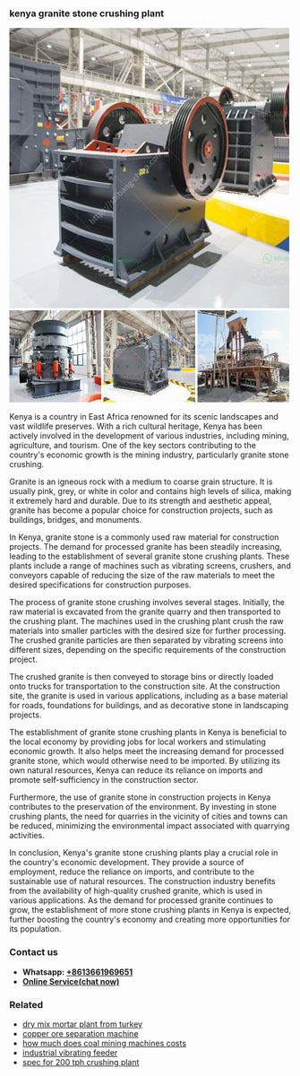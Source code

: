 <h3>kenya granite stone crushing plant</h3><img src='1708408279.jpg' alt=''><p>Kenya is a country in East Africa renowned for its scenic landscapes and vast wildlife preserves. With a rich cultural heritage, Kenya has been actively involved in the development of various industries, including mining, agriculture, and tourism. One of the key sectors contributing to the country's economic growth is the mining industry, particularly granite stone crushing.</p><p>Granite is an igneous rock with a medium to coarse grain structure. It is usually pink, grey, or white in color and contains high levels of silica, making it extremely hard and durable. Due to its strength and aesthetic appeal, granite has become a popular choice for construction projects, such as buildings, bridges, and monuments.</p><p>In Kenya, granite stone is a commonly used raw material for construction projects. The demand for processed granite has been steadily increasing, leading to the establishment of several granite stone crushing plants. These plants include a range of machines such as vibrating screens, crushers, and conveyors capable of reducing the size of the raw materials to meet the desired specifications for construction purposes.</p><p>The process of granite stone crushing involves several stages. Initially, the raw material is excavated from the granite quarry and then transported to the crushing plant. The machines used in the crushing plant crush the raw materials into smaller particles with the desired size for further processing. The crushed granite particles are then separated by vibrating screens into different sizes, depending on the specific requirements of the construction project.</p><p>The crushed granite is then conveyed to storage bins or directly loaded onto trucks for transportation to the construction site. At the construction site, the granite is used in various applications, including as a base material for roads, foundations for buildings, and as decorative stone in landscaping projects.</p><p>The establishment of granite stone crushing plants in Kenya is beneficial to the local economy by providing jobs for local workers and stimulating economic growth. It also helps meet the increasing demand for processed granite stone, which would otherwise need to be imported. By utilizing its own natural resources, Kenya can reduce its reliance on imports and promote self-sufficiency in the construction sector.</p><p>Furthermore, the use of granite stone in construction projects in Kenya contributes to the preservation of the environment. By investing in stone crushing plants, the need for quarries in the vicinity of cities and towns can be reduced, minimizing the environmental impact associated with quarrying activities.</p><p>In conclusion, Kenya's granite stone crushing plants play a crucial role in the country's economic development. They provide a source of employment, reduce the reliance on imports, and contribute to the sustainable use of natural resources. The construction industry benefits from the availability of high-quality crushed granite, which is used in various applications. As the demand for processed granite continues to grow, the establishment of more stone crushing plants in Kenya is expected, further boosting the country's economy and creating more opportunities for its population.</p><h3>Contact us</h3><ul><li><strong>Whatsapp:&nbsp;<a href="https://wa.me/8613661969651">+8613661969651</a></strong></li><li><a href="https://swt.shibang-china.com/?git&amp;zhl&amp;kenya granite stone crushing plant"><strong>Online Service(chat now)</strong></a></li></ul><h3>Related</h3><ul><li><a href='dry mix mortar plant from turkey.md'>dry mix mortar plant from turkey</a></li><li><a href='copper ore separation machine.md'>copper ore separation machine</a></li><li><a href='how much does coal mining machines costs.md'>how much does coal mining machines costs</a></li><li><a href='industrial vibrating feeder.md'>industrial vibrating feeder</a></li><li><a href='spec for 200 tph crushing plant.md'>spec for 200 tph crushing plant</a></li></ul>